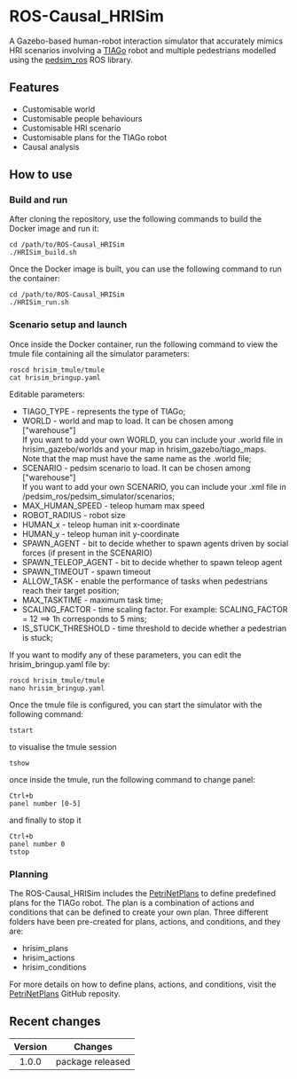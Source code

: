 # ROS-Causal_HRISim
A Gazebo-based human-robot interaction simulator that accurately mimics HRI scenarios involving a [TIAGo](https://pal-robotics.com/robots/tiago/) robot and multiple pedestrians modelled using the [pedsim_ros](https://github.com/srl-freiburg/pedsim_ros) ROS library. 

## Features
* Customisable world
* Customisable people behaviours
* Customisable HRI scenario
* Customisable plans for the TIAGo robot
* Causal analysis

## How to use
### Build and run
After cloning the repository, use the following commands to build the Docker image and run it:
```
cd /path/to/ROS-Causal_HRISim
./HRISim_build.sh 
```
Once the Docker image is built, you can use the following command to run the container:
```
cd /path/to/ROS-Causal_HRISim
./HRISim_run.sh 
```
### Scenario setup and launch
Once inside the Docker container, run the following command to view the tmule file containing all the simulator parameters:
```
roscd hrisim_tmule/tmule
cat hrisim_bringup.yaml
```
Editable parameters:
* TIAGO_TYPE - represents the type of TIAGo;
* WORLD - world and map to load. It can be chosen among ["warehouse"]<br>
If you want to add your own WORLD, you can include your .world file in hrisim_gazebo/worlds and your map in hrisim_gazebo/tiago_maps.<br>
Note that the map must have the same name as the .world file;
* SCENARIO - pedsim scenario to load. It can be chosen among ["warehouse"]<br>
If you want to add your own SCENARIO, you can include your .xml file in /pedsim_ros/pedsim_simulator/scenarios;
* MAX_HUMAN_SPEED - teleop humam max speed
* ROBOT_RADIUS - robot size
* HUMAN_x - teleop human init x-coordinate
* HUMAN_y - teleop human init y-coordinate
* SPAWN_AGENT - bit to decide whether to spawn agents driven by social forces (if present in the SCENARIO) 
* SPAWN_TELEOP_AGENT - bit to decide whether to spawn teleop agent
* SPAWN_TIMEOUT - spawn timeout
* ALLOW_TASK - enable the performance of tasks when pedestrians reach their target position;
* MAX_TASKTIME - maximum task time;
* SCALING_FACTOR - time scaling factor. For example: SCALING_FACTOR = 12 ==> 1h corresponds to 5 mins;
* IS_STUCK_THRESHOLD - time threshold to decide whether a pedestrian is stuck;


If you want to modify any of these parameters, you can edit the hrisim_bringup.yaml file by:
```
roscd hrisim_tmule/tmule
nano hrisim_bringup.yaml
```
Once the tmule file is configured, you can start the simulator with the following command:
```
tstart
```
to visualise the tmule session
```
tshow
```
once inside the tmule, run the following command to change panel:
```
Ctrl+b
panel number [0-5]
```
and finally to stop it
```
Ctrl+b
panel number 0
tstop
```

### Planning
The ROS-Causal_HRISim includes the [PetriNetPlans](https://github.com/francescodelduchetto/PetriNetPlans) to define predefined plans for the TIAGo robot. The plan is a combination of actions and conditions that can be defined to create your own plan. Three different folders have been pre-created for plans, actions, and conditions, and they are:
* hrisim_plans
* hrisim_actions
* hrisim_conditions

For more details on how to define plans, actions, and conditions, visit the [PetriNetPlans](https://github.com/francescodelduchetto/PetriNetPlans) GitHub reposity.


## Recent changes
| Version | Changes |
| :---: | ----------- |
| 1.0.0 | package released|
